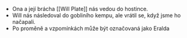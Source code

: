 - Ona a její brácha [[Will Plate]] nás vedou do hostince. 
- Will nás následoval do gobliního kempu, ale vrátil se, když jsme ho načapali.
- Po proměně a vzpomínkách může být označovaná jako Eralda